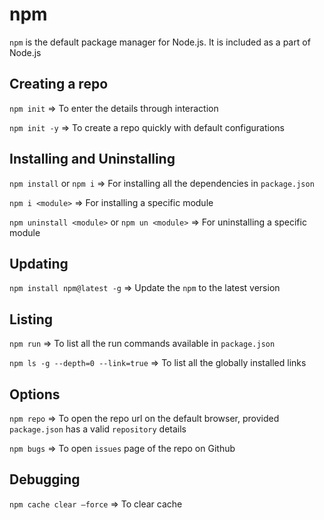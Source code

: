 # npm

`npm` is the default package manager for Node.js. It is included as a part of Node.js

## Creating a repo

`npm init` => To enter the details through interaction

`npm init -y` => To create a repo quickly with default configurations


## Installing and Uninstalling


`npm install` or `npm i` => For installing all the dependencies in `package.json`

`npm i <module>` => For installing a specific module

`npm uninstall <module>` or `npm un <module>` =>  For uninstalling a specific module

## Updating

`npm install npm@latest -g` => Update the `npm` to the latest version
     
## Listing

`npm run` => To list all the run commands available in `package.json`

`npm ls -g --depth=0 --link=true` => To list all the globally installed links


## Options

`npm repo`    => To open the repo url on the default browser, provided `package.json` has a valid `repository` details

`npm bugs`    => To open `issues` page of the repo on Github

## Debugging

`npm cache clear —force` => To clear cache 



